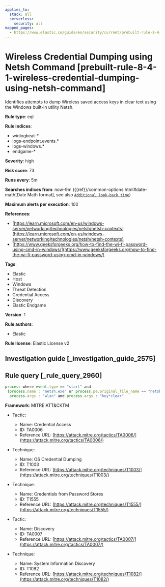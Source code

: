 ```yaml
---
applies_to:
  stack: all
  serverless:
    security: all
mapped_pages:
  - https://www.elastic.co/guide/en/security/current/prebuilt-rule-8-4-1-wireless-credential-dumping-using-netsh-command.html
---
```


# Wireless Credential Dumping using Netsh Command [prebuilt-rule-8-4-1-wireless-credential-dumping-using-netsh-command]

Identifies attempts to dump Wireless saved access keys in clear text using the Windows built-in utility Netsh.

**Rule type**: eql

**Rule indices**:

* winlogbeat-*
* logs-endpoint.events.*
* logs-windows.*
* endgame-*

**Severity**: high

**Risk score**: 73

**Runs every**: 5m

**Searches indices from**: now-9m ({{ref}}/common-options.html#date-math[Date Math format], see also [`Additional look-back time`](docs-content://solutions/security/detect-and-alert/create-detection-rule.md#rule-schedule))

**Maximum alerts per execution**: 100

**References**:

* [https://learn.microsoft.com/en-us/windows-server/networking/technologies/netsh/netsh-contexts](https://learn.microsoft.com/en-us/windows-server/networking/technologies/netsh/netsh-contexts)
* [https://www.geeksforgeeks.org/how-to-find-the-wi-fi-password-using-cmd-in-windows/](https://www.geeksforgeeks.org/how-to-find-the-wi-fi-password-using-cmd-in-windows/)

**Tags**:

* Elastic
* Host
* Windows
* Threat Detection
* Credential Access
* Discovery
* Elastic Endgame

**Version**: 1

**Rule authors**:

* Elastic

**Rule license**: Elastic License v2

## Investigation guide [_investigation_guide_2575]



## Rule query [_rule_query_2960]

```js
process where event.type == "start" and
 (process.name : "netsh.exe" or process.pe.original_file_name == "netsh.exe") and
  process.args : "wlan" and process.args : "key*clear"
```

**Framework**: MITRE ATT&CKTM

* Tactic:

    * Name: Credential Access
    * ID: TA0006
    * Reference URL: [https://attack.mitre.org/tactics/TA0006/](https://attack.mitre.org/tactics/TA0006/)

* Technique:

    * Name: OS Credential Dumping
    * ID: T1003
    * Reference URL: [https://attack.mitre.org/techniques/T1003/](https://attack.mitre.org/techniques/T1003/)

* Technique:

    * Name: Credentials from Password Stores
    * ID: T1555
    * Reference URL: [https://attack.mitre.org/techniques/T1555/](https://attack.mitre.org/techniques/T1555/)

* Tactic:

    * Name: Discovery
    * ID: TA0007
    * Reference URL: [https://attack.mitre.org/tactics/TA0007/](https://attack.mitre.org/tactics/TA0007/)

* Technique:

    * Name: System Information Discovery
    * ID: T1082
    * Reference URL: [https://attack.mitre.org/techniques/T1082/](https://attack.mitre.org/techniques/T1082/)




